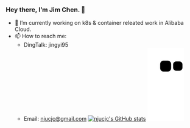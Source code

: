 ### Hey there, I’m Jim Chen. 👋

- 🔭 I’m currently working on k8s & container releated work in Alibaba Cloud.
- 📫 How to reach me:
  - DingTalk: jingyi95
  - Email: njucjc@gmail.com
[![njucjc's GitHub stats](https://github-readme-stats.vercel.app/api?username=njucjc)](https://github.com/anuraghazra/github-readme-stats)
![snake gif](https://github.com/njucjc/njucjc/blob/output/github-contribution-grid-snake.svg)
